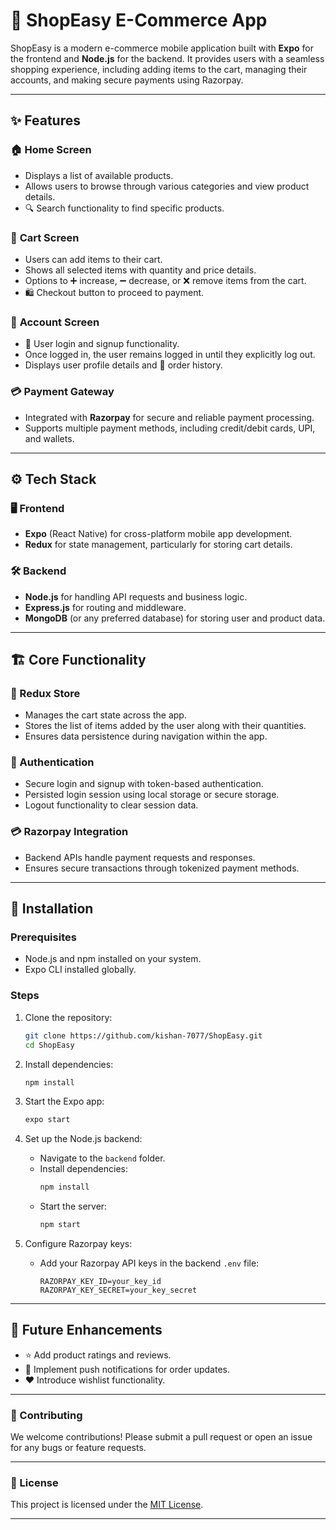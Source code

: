 
# 🌟 ShopEasy E-Commerce App

ShopEasy is a modern e-commerce mobile application built with **Expo** for the frontend and **Node.js** for the backend. It provides users with a seamless shopping experience, including adding items to the cart, managing their accounts, and making secure payments using Razorpay.

---

## ✨ Features

### 🏠 **Home Screen**
- Displays a list of available products.
- Allows users to browse through various categories and view product details.
- 🔍 Search functionality to find specific products.

### 🛒 **Cart Screen**
- Users can add items to their cart.
- Shows all selected items with quantity and price details.
- Options to ➕ increase, ➖ decrease, or ❌ remove items from the cart.
- 🛍️ Checkout button to proceed to payment.

### 👤 **Account Screen**
- 🔑 User login and signup functionality.
- Once logged in, the user remains logged in until they explicitly log out.
- Displays user profile details and 📜 order history.

### 💳 **Payment Gateway**
- Integrated with **Razorpay** for secure and reliable payment processing.
- Supports multiple payment methods, including credit/debit cards, UPI, and wallets.

---

## ⚙️ Tech Stack

### 🖥️ Frontend
- **Expo** (React Native) for cross-platform mobile app development.
- **Redux** for state management, particularly for storing cart details.

### 🛠️ Backend
- **Node.js** for handling API requests and business logic.
- **Express.js** for routing and middleware.
- **MongoDB** (or any preferred database) for storing user and product data.

---

## 🏗️ Core Functionality

### 🛒 Redux Store
- Manages the cart state across the app.
- Stores the list of items added by the user along with their quantities.
- Ensures data persistence during navigation within the app.

### 🔐 Authentication
- Secure login and signup with token-based authentication.
- Persisted login session using local storage or secure storage.
- Logout functionality to clear session data.

### 💳 Razorpay Integration
- Backend APIs handle payment requests and responses.
- Ensures secure transactions through tokenized payment methods.

---

## 🚀 Installation

### Prerequisites
- Node.js and npm installed on your system.
- Expo CLI installed globally.

### Steps
1. Clone the repository:
   ```bash
   git clone https://github.com/kishan-7077/ShopEasy.git
   cd ShopEasy
   ```

2. Install dependencies:
   ```bash
   npm install
   ```

3. Start the Expo app:
   ```bash
   expo start
   ```

4. Set up the Node.js backend:
   - Navigate to the `backend` folder.
   - Install dependencies:
     ```bash
     npm install
     ```
   - Start the server:
     ```bash
     npm start
     ```

5. Configure Razorpay keys:
   - Add your Razorpay API keys in the backend `.env` file:
     ```plaintext
     RAZORPAY_KEY_ID=your_key_id
     RAZORPAY_KEY_SECRET=your_key_secret
     ```

---

## 🌟 Future Enhancements
- ⭐ Add product ratings and reviews.
- 🔔 Implement push notifications for order updates.
- ❤️ Introduce wishlist functionality.

---

### 🤝 Contributing
We welcome contributions! Please submit a pull request or open an issue for any bugs or feature requests.

---

### 📜 License
This project is licensed under the [MIT License](LICENSE).

---
